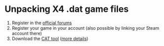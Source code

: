 # Unpacking X4 .dat game files

1) Register in the [official forums](https://forum.egosoft.com/)
2) Register your game in your account (also possible by linking your Steam account there)
3) Download the [CAT tool](https://www.egosoft.com/download/x_rebirth/bonus_en.php?download=589) ([more details](https://forum.egosoft.com/viewtopic.php?f=181&t=402452))
